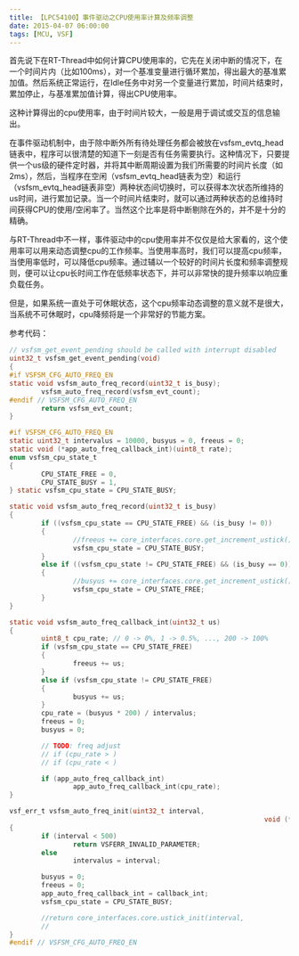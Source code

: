 ```yaml
---
title: 【LPC54100】事件驱动之CPU使用率计算及频率调整
date: 2015-04-07 06:00:00
tags: [MCU, VSF]
---
```

首先说下在RT-Thread中如何计算CPU使用率的，它先在关闭中断的情况下，在一个时间片内（比如100ms），对一个基准变量进行循环累加，得出最大的基准累加值。然后系统正常运行，在Idle任务中对另一个变量进行累加，时间片结束时，累加停止，与基准累加值计算，得出CPU使用率。

这种计算得出的cpu使用率，由于时间片较大，一般是用于调试或交互的信息输出。

在事件驱动机制中，由于除中断外所有待处理任务都会被放在vsfsm_evtq_head链表中，程序可以很清楚的知道下一刻是否有任务需要执行。这种情况下，只要提供一个us级的硬件定时器，并将其中断周期设置为我们所需要的时间片长度（如2ms），然后，当程序在空闲（vsfsm_evtq_head链表为空）和运行（vsfsm_evtq_head链表非空）两种状态间切换时，可以获得本次状态所维持的us时间，进行累加记录。当一个时间片结束时，就可以通过两种状态的总维持时间获得CPU的使用/空闲率了。当然这个比率是将中断剔除在外的，并不是十分的精确。

与RT-Thread中不一样，事件驱动中的cpu使用率并不仅仅是给大家看的，这个使用率可以用来动态调整cpu的工作频率。当使用率高时，我们可以提高cpu频率，当使用率低时，可以降低cpu频率。通过辅以一个较好的时间片长度和频率调整规则，便可以让cpu长时间工作在低频率状态下，并可以非常快的提升频率以响应重负载任务。

但是，如果系统一直处于可休眠状态，这个cpu频率动态调整的意义就不是很大，当系统不可休眠时，cpu降频将是一个非常好的节能方案。

参考代码：
```c
// vsfsm_get_event_pending should be called with interrupt disabled
uint32_t vsfsm_get_event_pending(void)
{
#if VSFSM_CFG_AUTO_FREQ_EN
static void vsfsm_auto_freq_record(uint32_t is_busy);
        vsfsm_auto_freq_record(vsfsm_evt_count);
#endif // VSFSM_CFG_AUTO_FREQ_EN
        return vsfsm_evt_count;
}
```
```c
#if VSFSM_CFG_AUTO_FREQ_EN
static uint32_t intervalus = 10000, busyus = 0, freeus = 0;
static void (*app_auto_freq_callback_int)(uint8_t rate);
enum vsfsm_cpu_state_t
{
        CPU_STATE_FREE = 0,
        CPU_STATE_BUSY = 1,
} static vsfsm_cpu_state = CPU_STATE_BUSY;

static void vsfsm_auto_freq_record(uint32_t is_busy)
{
        if ((vsfsm_cpu_state == CPU_STATE_FREE) && (is_busy != 0))
        {
                //freeus += core_interfaces.core.get_increment_ustick();
                vsfsm_cpu_state = CPU_STATE_BUSY;
        }
        else if ((vsfsm_cpu_state != CPU_STATE_FREE) && (is_busy == 0))
        {
                //busyus += core_interfaces.core.get_increment_ustick();
                vsfsm_cpu_state = CPU_STATE_FREE;
        }
}

static void vsfsm_auto_freq_callback_int(uint32_t us)
{
        uint8_t cpu_rate; // 0 -> 0%, 1 -> 0.5%, ..., 200 -> 100%
        if (vsfsm_cpu_state == CPU_STATE_FREE)
        {
                freeus += us;
        }
        else if (vsfsm_cpu_state != CPU_STATE_FREE)
        {
                busyus += us;
        }
        cpu_rate = (busyus * 200) / intervalus;
        freeus = 0;
        busyus = 0;

        // TODO: freq adjust
        // if (cpu_rate > )
        // if (cpu_rate < )

        if (app_auto_freq_callback_int)
                app_auto_freq_callback_int(cpu_rate);
}

vsf_err_t vsfsm_auto_freq_init(uint32_t interval,
                                                                void (*callback_int)(uint8_t rate))
{
        if (interval < 500)
                return VSFERR_INVALID_PARAMETER;
        else
                intervalus = interval;

        busyus = 0;
        freeus = 0;
        app_auto_freq_callback_int = callback_int;
        vsfsm_cpu_state = CPU_STATE_BUSY;

        //return core_interfaces.core.ustick_init(interval,
        //                                                                                vsfsm_auto_freq_callback_int);
}
#endif // VSFSM_CFG_AUTO_FREQ_EN
```
